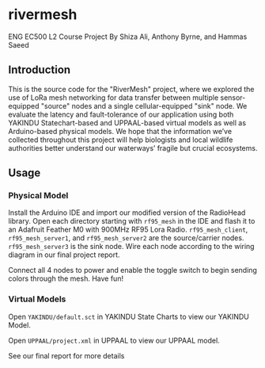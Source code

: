 # rivermesh
ENG EC500 L2 Course Project
By Shiza Ali, Anthony Byrne, and Hammas Saeed

## Introduction
This is the source code for the "RiverMesh" project, where we explored the use of LoRa mesh networking for data transfer between multiple sensor-equipped "source" nodes and a single cellular-equipped "sink" node. We evaluate the latency and fault-tolerance of our application using both YAKINDU Statechart-based and UPPAAL-based virtual models as well as Arduino-based physical models. We hope that the information we’ve collected throughout this project will help biologists and local wildlife authorities better understand our waterways’ fragile but crucial ecosystems.

## Usage
### Physical Model
Install the Arduino IDE and import our modified version of the RadioHead library. Open each directory starting with `rf95_mesh` in the IDE and flash it to an Adafruit Feather M0 with 900MHz RF95 Lora Radio. `rf95_mesh_client`, `rf95_mesh_server1`, and `rf95_mesh_server2` are the source/carrier nodes. `rf95_mesh_server3` is the sink node. Wire each node according to the wiring diagram in our final project report.

Connect all 4 nodes to power and enable the toggle switch to begin sending colors through the mesh. Have fun!

### Virtual Models
Open `YAKINDU/default.sct` in YAKINDU State Charts to view our YAKINDU Model.

Open `UPPAAL/project.xml` in UPPAAL to view our UPPAAL model.

See our final report for more details